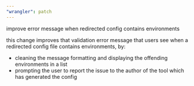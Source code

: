 ```yaml
---
"wrangler": patch
---
```


improve error message when redirected config contains environments

this change improves that validation error message that users see
when a redirected config file contains environments, by:

- cleaning the message formatting and displaying the
  offending environments in a list
- prompting the user to report the issue to the author
  of the tool which has generated the config
